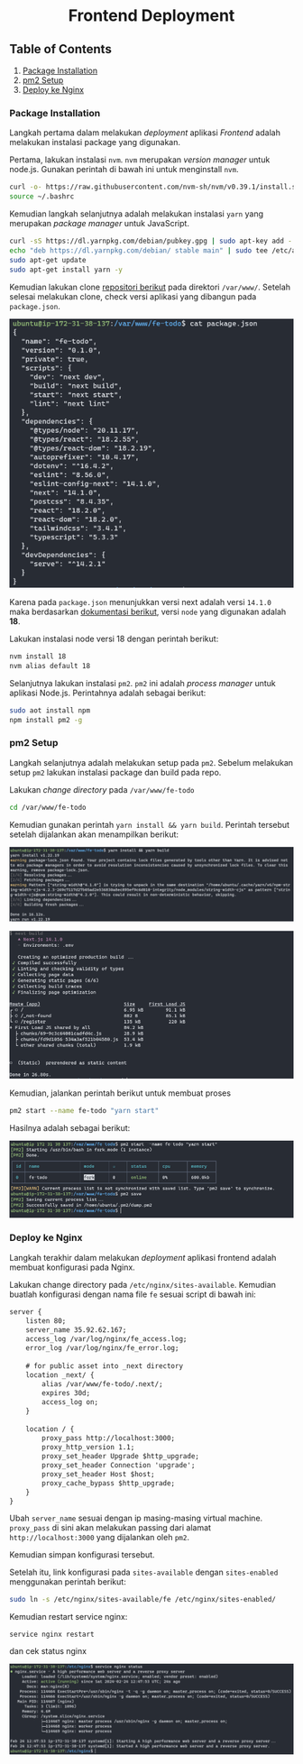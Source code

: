<div align=center>

# Frontend Deployment

</div>

## Table of Contents
1. [Package Installation](#package-installation)
2. [pm2 Setup](#pm2-setup)
3. [Deploy ke Nginx](#deploy-ke-nginx)


### Package Installation

Langkah pertama dalam melakukan *deployment* aplikasi *Frontend* adalah melakukan instalasi package yang digunakan.

Pertama, lakukan instalasi `nvm`. `nvm` merupakan *version manager* untuk node.js. Gunakan perintah di bawah ini untuk menginstall `nvm`.

```sh
curl -o- https://raw.githubusercontent.com/nvm-sh/nvm/v0.39.1/install.sh | bash
source ~/.bashrc
```

Kemudian langkah selanjutnya adalah melakukan instalasi `yarn` yang merupakan *package manager* untuk JavaScript.

```sh
curl -sS https://dl.yarnpkg.com/debian/pubkey.gpg | sudo apt-key add -
echo "deb https://dl.yarnpkg.com/debian/ stable main" | sudo tee /etc/apt/sources.list.d/yarn.list
sudo apt-get update
sudo apt-get install yarn -y
```

Kemudian lakukan clone [repositori berikut](https://github.com/elshiraphine/fe-todo.git) pada direktori `/var/www/`. Setelah selesai melakukan clone, check versi aplikasi yang dibangun pada `package.json`.

![package](assets/package.png)

Karena pada `package.json` menunjukkan versi next adalah versi `14.1.0` maka berdasarkan [dokumentasi berikut](https://nextjs.org/docs/app/building-your-application/upgrading/version-14), versi `node` yang digunakan adalah **18**.

Lakukan instalasi node versi 18 dengan perintah berikut:

```sh
nvm install 18
nvm alias default 18
```

Selanjutnya lakukan instalasi `pm2`. `pm2` ini adalah *process manager* untuk aplikasi Node.js. Perintahnya adalah sebagai berikut:

```sh
sudo aot install npm
npm install pm2 -g
```

### pm2 Setup

Langkah selanjutnya adalah melakukan setup pada `pm2`. Sebelum melakukan setup `pm2` lakukan instalasi package dan build pada repo.

Lakukan *change directory* pada `/var/www/fe-todo`

```sh
cd /var/www/fe-todo
```

Kemudian gunakan perintah `yarn install && yarn build`. Perintah tersebut setelah dijalankan akan menampilkan berikut:

![install](assets/yarn_install.png)

![build](assets/yarn_build.png)

Kemudian, jalankan perintah berikut untuk membuat proses

```sh
pm2 start --name fe-todo "yarn start"
```

Hasilnya adalah sebagai berikut:

![pm2](assets/pm2.png)

### Deploy ke Nginx

Langkah terakhir dalam melakukan *deployment* aplikasi frontend adalah membuat konfigurasi pada Nginx.

Lakukan change directory pada `/etc/nginx/sites-available`. Kemudian buatlah konfigurasi dengan nama file `fe` sesuai script di bawah ini:

```
server {
    listen 80;
    server_name 35.92.62.167;
    access_log /var/log/nginx/fe_access.log;
    error_log /var/log/nginx/fe_error.log;

    # for public asset into _next directory
    location _next/ {
        alias /var/www/fe-todo/.next/;
        expires 30d;
        access_log on;
    }

    location / {
        proxy_pass http://localhost:3000;
        proxy_http_version 1.1;
        proxy_set_header Upgrade $http_upgrade;
        proxy_set_header Connection 'upgrade';
        proxy_set_header Host $host;
        proxy_cache_bypass $http_upgrade;
    }
}
```

Ubah `server_name` sesuai dengan ip masing-masing virtual machine. `proxy_pass` di sini akan melakukan passing dari alamat `http://localhost:3000` yang dijalankan oleh `pm2`.

Kemudian simpan konfigurasi tersebut.

Setelah itu, link konfigurasi pada `sites-available` dengan `sites-enabled` menggunakan perintah berikut:

```sh
sudo ln -s /etc/nginx/sites-available/fe /etc/nginx/sites-enabled/
```

Kemudian restart service nginx:

```
service nginx restart
```

dan cek status nginx

![status](assets/nginx_status.png)